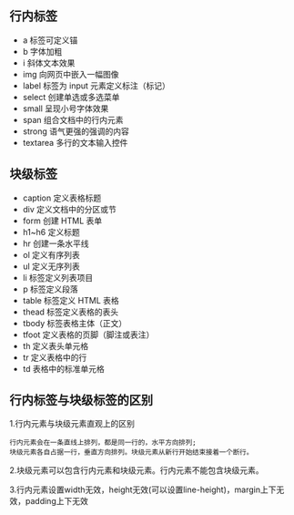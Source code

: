## 行内标签
- a 标签可定义锚
- b 字体加粗
- i 斜体文本效果
- img 向网页中嵌入一幅图像
- label 标签为 input 元素定义标注（标记）
- select 创建单选或多选菜单
- small 呈现小号字体效果
- span 组合文档中的行内元素
- strong 语气更强的强调的内容
- textarea	多行的文本输入控件

## 块级标签
- caption 定义表格标题
- div 定义文档中的分区或节
- form 创建 HTML 表单
- h1~h6 定义标题
- hr 创建一条水平线
- ol 定义有序列表
- ul 定义无序列表
- li 标签定义列表项目
- p 标签定义段落
- table 标签定义 HTML 表格
- thead 标签定义表格的表头
- tbody 标签表格主体（正文）
- tfoot 定义表格的页脚（脚注或表注）
- th 定义表头单元格
- tr 定义表格中的行
- td 表格中的标准单元格

## 行内标签与块级标签的区别
1.行内元素与块级元素直观上的区别

    行内元素会在一条直线上排列，都是同一行的，水平方向排列;
    块级元素各自占据一行，垂直方向排列。块级元素从新行开始结束接着一个断行。

2.块级元素可以包含行内元素和块级元素。行内元素不能包含块级元素。

3.行内元素设置width无效，height无效(可以设置line-height)，margin上下无效，padding上下无效